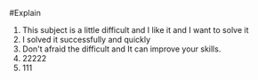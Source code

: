 #Explain
1. This subject is a little difficult and I like it and I want to solve it 
2. I solved it successfully and quickly
3. Don't afraid the difficult and It can improve your skills.
4. 22222
5. 111